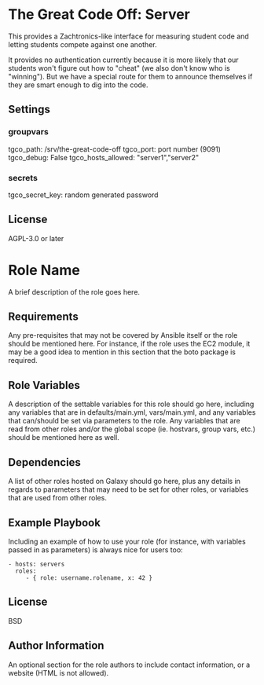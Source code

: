# The Great Code Off: Server

This provides a Zachtronics-like interface for measuring student code and letting students compete against one another.

It provides no authentication currently because it is more likely that our students won't figure out how to "cheat" (we also don't know who is "winning"). But we have a special route for them to announce themselves if they are smart enough to dig into the code.


## Settings

### groupvars

tgco_path: /srv/the-great-code-off
tgco_port: port number (9091)
tgco_debug: False
tgco_hosts_allowed: "server1","server2"
### secrets

tgco_secret_key: random generated password 

## License

AGPL-3.0 or later




Role Name
=========

A brief description of the role goes here.

Requirements
------------

Any pre-requisites that may not be covered by Ansible itself or the role should be mentioned here. For instance, if the role uses the EC2 module, it may be a good idea to mention in this section that the boto package is required.

Role Variables
--------------

A description of the settable variables for this role should go here, including any variables that are in defaults/main.yml, vars/main.yml, and any variables that can/should be set via parameters to the role. Any variables that are read from other roles and/or the global scope (ie. hostvars, group vars, etc.) should be mentioned here as well.

Dependencies
------------

A list of other roles hosted on Galaxy should go here, plus any details in regards to parameters that may need to be set for other roles, or variables that are used from other roles.

Example Playbook
----------------

Including an example of how to use your role (for instance, with variables passed in as parameters) is always nice for users too:

    - hosts: servers
      roles:
         - { role: username.rolename, x: 42 }

License
-------

BSD

Author Information
------------------

An optional section for the role authors to include contact information, or a website (HTML is not allowed).